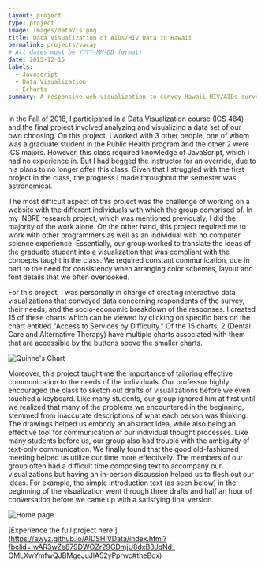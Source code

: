 ```yaml
---
layout: project
type: project
image: images/dataVis.png
title: Data Visualization of AIDs/HIV Data in Hawaii
permalink: projects/vacay
# All dates must be YYYY-MM-DD format!
date: 2015-12-15
labels:
  - Javascript
  - Data Visualization
  - Echarts
summary: A responsive web visualization to convey Hawaii HIV/AIDs survey data.
--- 
```

In the Fall of 2018, I participated in a Data Visualization course (ICS 484) and the final project involved analyzing and visualizing a data set of our own choosing. On this project, I worked with 3 other people, one of whom was a graduate student in the Public Health program and the other 2 were ICS majors. However, this class required knowledge of JavaScript, which I had no experience in. But I had begged the instructor for an override, due to his plans to no longer offer this class. Given that I struggled with the first project in the class, the progress I made throughout the semester was astronomical. 

The most difficult aspect of this project was the challenge of working on a website with the different individuals with which the group comprised of. In my INBRE research project, which was mentioned previously, I did the majority of the work alone. On the other hand, this project required me to work with other programmers as well as an individual with no computer science experience. Essentially, our group worked to translate the ideas of the graduate student into a visualization that was compliant with the concepts taught in the class. We required constant communication, due in part to the need for consistency when arranging color schemes, layout and font details that we often overlooked. 

For this project, I was personally in charge of creating interactive data visualizations that conveyed data concerning respondents of the survey, their needs, and the socio-economic breakdown of the responses. I created 15 of these charts which can be viewed by clicking on specific bars on the chart entitled "Access to Services by Difficulty." Of the 15 charts, 2 (Dental Care and Alternative Therapy) have multiple charts associated with them that are accessible by the buttons above the smaller charts.

![Quinne's Chart](https://qauchida.github.io/images/quinneChart.png)


Moreover, this project taught me the importance of tailoring effective communication to the needs of the individuals. Our professor highly encouraged the class to sketch out drafts of visualizations before we even touched a keyboard. Like many students, our group ignored him at first until we realized that many of the problems we encountered in the beginning, stemmed from inaccurate descriptions of what each person was thinking. The drawings helped us embody an abstract idea, while also being an effective tool for communication of our individual thought processes. Like many students before us, our group also had trouble with the ambiguity of text-only communication. We finally found that the good old-fashioned meeting helped us utilize our time more effectively. The members of our group often had a difficult time composing text to accompany our visualizations but having an in-person discussion helped us to flesh out our ideas. For example, the simple introduction text (as seen below) in the beginning of the visualization went through three drafts and half an hour of conversation before we came up with a satisfying final version.

![Home page](https://qauchida.github.io/images/dataVis.png)

[Experience the full project here ](https://awyz.github.io/AIDSHIVData/index.html?fbclid=IwAR3wZe879DWOZr29GDmjU8dxB3JqNd_
OMLXwYmfwQJBMgeJuJlA52yPprwc#theBox)
